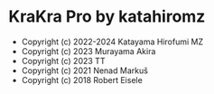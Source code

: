 # KraKra Pro by katahiromz

- Copyright (c) 2022-2024 Katayama Hirofumi MZ
- Copyright (c) 2023 Murayama Akira
- Copyright (c) 2023 TT
- Copyright (c) 2021 Nenad Markuš
- Copyright (c) 2018 Robert Eisele
